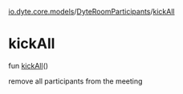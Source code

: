 [io.dyte.core.models](../index.md)/[DyteRoomParticipants](index.md)/[kickAll](kick-all.md)

# kickAll


fun [kickAll](kick-all.md)()

remove all participants from the meeting
